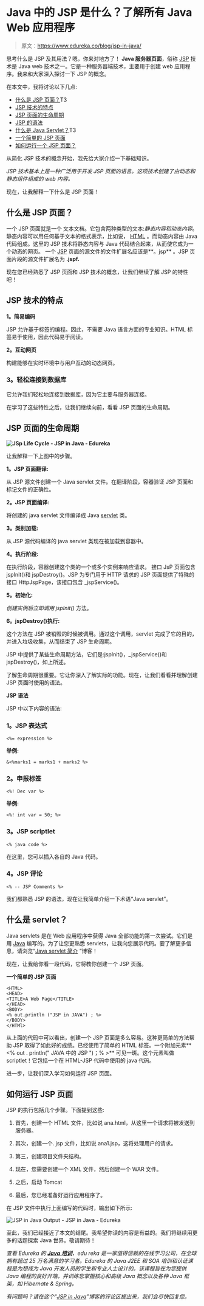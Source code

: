 # Java 中的 JSP 是什么？了解所有 Java Web 应用程序

> 原文：<https://www.edureka.co/blog/jsp-in-java/>

思考什么是 JSP 及其用法？嗯，你来对地方了！ **Java 服务器页面**，俗称 [JSP](https://www.edureka.co/blog/servlet-and-jsp-tutorial/) 技术是 Java web 技术之一。它是一种服务器端技术，主要用于创建 web 应用程序。我来和大家深入探讨一下 JSP 的概念。

在本文中，我将讨论以下几点:

*   [什么是 JSP 页面？](#WhatisaJSPpage?)T3
*   [JSP 技术的特点](#FeaturesofJSPtechnology)
*   [JSP 页面的生命周期](#LifecycleofaJSPpage)
*   [JSP 的语法](#SyntaxofJSP)
*   [什么是 Java Servlet？](#WhatisJavaservlet?)T3
*   [一个简单的 JSP 页面](#AsimpleJSPpage)
*   [如何运行一个 JSP 页面？](#HowtorunaJSPpage?)

从简化 JSP 技术的概念开始，我先给大家介绍一下基础知识。

*JSP 技术基本上是一种广泛用于开发 JSP 页面的语言。这项技术创建了由动态和静态组件组成的 web 内容。*

现在，让我解释一下什么是 JSP 页面！

## **什么是 JSP 页面？**

一个 JSP 页面就是一个 文本文档。它包含两种类型的文本:*静态内容和动态内容*。静态内容可以用任何基于文本的格式表示，比如说， [HTML](https://www.edureka.co/blog/what-is-html/) 。而动态内容由 Java 代码组成。这里的 JSP 技术将静态内容与 Java 代码结合起来，从而使它成为一个动态的网页。 一个 [JSP](https://www.edureka.co/blog/servlet-and-jsp-tutorial/#JSP) 页面的源文件的文件扩展名应该是**。jsp** 。JSP 页面片段的源文件扩展名为 **.jspf.**

现在您已经熟悉了 JSP 页面和 JSP 技术的概念，让我们继续了解 JSP 的特性吧！

## **JSP 技术的特点**

**1。简易编码**

JSP 允许基于标签的编程。因此，不需要 Java 语言方面的专业知识。HTML 标签易于使用，因此代码易于阅读。

**2。互动网页**

构建能够在实时环境中与用户互动的动态网页。

### **3。轻松连接到数据库**

它允许我们轻松地连接到数据库，因为它主要与服务器连接。

在学习了这些特性之后，让我们继续向前，看看 JSP 页面的生命周期。

## JSP 页面的生命周期

**![JSp Life Cycle - JSP in Java - Edureka](img/e736b823b2264524233f485874cd9944.png)**

让我解释一下上图中的步骤。

**1。JSP 页面翻译:**

从 JSP 源文件创建一个 Java servlet 文件。在翻译阶段，容器验证 JSP 页面和标记文件的正确性。

**2。JSP 页面编译:**

将创建的 java servlet 文件编译成 Java [servlet](https://www.edureka.co/blog/servlet-and-jsp-tutorial/) 类。

**3。类别加载:**

从 JSP 源代码编译的 java servlet 类现在被加载到容器中。

**4。执行阶段:**

在执行阶段，容器创建这个类的一个或多个实例来响应请求。 接口 JsP 页面包含 jspInit()和 jspDestroy()。JSP 为专门用于 HTTP 请求的 JSP 页面提供了特殊的接口 HttpJspPage，该接口包含 _jspService()。

**5。初始化:**

*创建实例后立即调用 jspInit()* 方法。

**6。jspDestroy()执行:**

这个方法在 JSP 被销毁的时候被调用。通过这个调用，servlet 完成了它的目的，并进入垃圾收集，从而结束了 JSP 生命周期。

JSP 中提供了某些生命周期方法，它们是:jspInit()，_jspService()和 jspDestroy()，如上所述。

了解生命周期很重要。它让你深入了解实际的功能。现在，让我们看看并理解创建 JSP 页面时使用的语法。

**JSP 语法**

JSP 中以下内容的语法:

### **1。JSP 表达式**

```
<%= expression %>
```

**举例:**

```
&<%marks1 = marks1 + marks2 %>
```

### **2。申报标签**

```
<%! Dec var %>
```

**举例:**

```
<%! int var = 50; %>
```

### **3。JSP scriptlet**

```
<% java code %>
```

在这里，您可以插入各自的 Java 代码。

### **4。JSP 评论**

```
<% -- JSP Comments %>
```

我们都熟悉 JSP 的语法，现在让我简单介绍一下术语“Java servlet”。

## 什么是 servlet？

Java servlets 是在 Web 应用程序中获得 Java 全部功能的第一次尝试。它们是用 [Java](https://www.edureka.co/blog/java-tutorial/) 编写的。为了让您更熟悉 servlets，让我向您展示代码。要了解更多信息，请浏览“[Java servlet 简介](https://www.edureka.co/blog/java-servlets) ”博客！

现在，让我给你看一段代码，它将教你创建一个 JSP 页面。

**一个简单的 JSP 页面**

```
<HTML>
<HEAD>
<TITLE>A Web Page</TITLE>
</HEAD>
<BODY>
<% out.println ("JSP in JAVA") ; %>
</BODY>
</HTMl>
```

从上面的代码中可以看出，创建一个 JSP 页面是多么容易。这种更简单的方法帮助 JSP 取得了如此好的成绩。已经使用了简单的 HTML 标签。一个附加元素**<% out . println(" JAVA 中的 JSP ")；% >** 可见一斑。这个元素叫做 scriptlet！它包括一个在 HTML-JSP 代码中使用的 java 代码。

进一步，让我们深入学习如何运行 JSP 页面。

## **如何运行 JSP 页面**

JSP 的执行包括几个步骤。下面提到这些:

1.  首先，创建一个 HTML 文件，比如说 ana.html，从这里一个请求将被发送到服务器。

2.  其次，创建一个. jsp 文件，比如说 ana1.jsp，这将处理用户的请求。

3.  第三，创建项目文件夹结构。

4.  现在，您需要创建一个 XML 文件，然后创建一个 WAR 文件。

5.  之后，启动 Tomcat

6.  最后，您已经准备好运行应用程序了。

在 JSP 文件中执行上面编写的代码时，输出如下所示:

![JSP in Java Output - JSP in Java - Edureka](img/cbc66c674b3decbdadd9757dc976d6a0.png)

至此，我们已经接近了本文的结尾。我希望你读的内容是有益的。我们将继续用更多的话题探索 Java 世界。敬请期待！

*查看 Edureka 的* [***Java 培训***](https://www.edureka.co/java-j2ee-soa-training)*，edu reka 是一家值得信赖的在线学习公司，在全球拥有超过 25 万名满意的学习者。Edureka 的 Java J2EE 和 SOA 培训和认证课程是为想成为 Java 开发人员的学生和专业人士设计的。该课程旨在为您提供 Java 编程的良好开端，并训练您掌握核心和高级 Java 概念以及各种 Java 框架，如 Hibernate & Spring。*

*有问题吗？请在这个“*[*JSP in Java*](https://docs.google.com/document/d/1Nh6o8u4eGVn-utJI1JcuCX_s2r0q7Szz_6dAhi3HRt0/edit?ts=5d19dccd#heading=h.gjdgxs)*”博客的评论区提出来，我们会尽快回复您。*